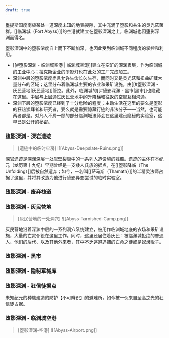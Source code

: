 ```yaml
---
draft: true
---
```


墨提斯国度南极某处一道深度未知的地表裂隙，其中充满了堕影和共生的灵光菇菌群。[[临渊城（Fort Abyss）]]的空港就建立在堕影深渊之上，临渊城也因堕影深渊而得名。

堕影深渊中的堕影浓度自上而下不断加深，也因此受到临渊城不同程度的掌控和利用。
* [[#堕影深渊 - 临渊城空港 | 临渊城空港]]建立在空旷的深渊表层，作为临渊城的工业中心；拉克斯企业的堕影灯也在此处的工厂完成加工。
* 深渊中层的堕影浓度尚且允许生命长久生存，而同时又是灵光菇和扭曲矿藏大量分布的区域；这里分布着临渊城主要的农业和采矿设施，由[[#堕影深渊 - 灰民营地|灰民营地]]管控。此外，临渊城的[[#堕影深渊 - 黑市|黑市]]也隐藏在这里。中层与上层通过灰民营地中的升降梯和往返的空舰互相沟通。
* 深渊下层的堕影浓度已经到了十分危险的程度；主动生活在这里的要么是堕影的狂热崇拜者和研究者，要么就是需要隐藏行迹的非法分子——当然，也可能两者都是。对凡人不屑一顾的部分临渊城法师会在这里建设隐秘的实验室，这早已是公开的秘密。

### 堕影深渊 - 深岩遗迹

> [遗迹中的临时牢房]
> ![[Abyss-Deepslate-Ruins.png]]

深岩遗迹是深渊深层一处岩壁裂隙中的一系列人造设施的残骸。遗迹的主体在本纪元（龙历第十九纪）早期曾经是一支矮人氏族的据点，在[[堕影降临（The Unfolding）]]后被自然遗弃；如今，一名叫[[萨马斯（Thamath）]]的半精灵法师占据了这里，并将其改造为他进行堕影异变尝试的临时实验室。

### 堕影深渊 - 废弃栈道


### 堕影深渊 - 灰民营地

> [灰民营地的一处洞穴]
> ![[Abyss-Tarnished-Camp.png]]

灰民营地沿着深渊中层的一系列洞穴系统建立，被用作临渊城地底的农场和采矿设施，大量的亡灵仆役在这里工作。同时，这里还居住着灰民：被临渊城拒绝的普通人、他们的后代、以及其他外来者，其中不乏逃避追捕的亡命之徒或是奴隶贩子。


### 堕影深渊 - 黑市


### 堕影深渊 - 隐秘军械库


### 堕影深渊 - 狂信徒据点

未知纪元的种族建造的防护【不可辨识】的避难所，如今被一伙来自至高之光的狂信徒占据。


### 堕影深渊 - 临渊城空港

> [堕影深渊-空港]
> ![[Abyss-Airport.png]]

